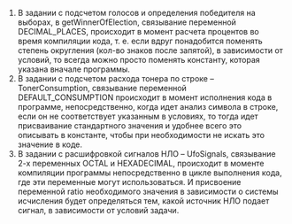 1.	В задании с подсчетом голосов и определения победителя на выборах, в getWinnerOfElection, связывание переменной DECIMAL_PLACES, происходит в момент расчета процентов во время компиляции кода, т. е. если вдруг понадобится поменять степень округления (кол-во знаков после запятой), в зависимости от условий, то всегда можно просто поменять константу, которая указана вначале программы. 
2.	В задании с подсчетом расхода тонера по строке – TonerConsumption, связывание переменной DEFAULT_CONSUMPTION происходит в момент исполнения кода в программе, непосредственно, когда идет анализ символа в строке, если он не соответствует указанным в условиях, то тогда идет присваивание стандартного значения и удобнее всего это описывать в константе, чтобы при необходимости не искать это значение в коде.
3.	В задании с расшифровкой сигналов НЛО – UfoSignals, связывание 2-х переменных OCTAL и HEXADECIMAL, происходит в моменте компиляции программы непосредственно в цикле выполнения кода, где эти переменные могут использоваться. И присвоение переменной ratio необходимого значения в зависимости о системы исчисления будет определяться тем, какой источник НЛО подает сигнал, в зависимости от условий задачи.